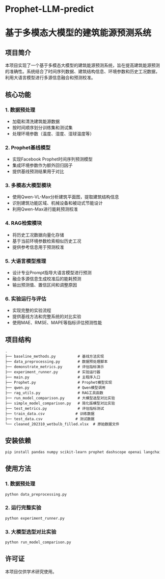 # Prophet-LLM-predict
# 基于多模态大模型的建筑能源预测系统

## 项目简介

本项目实现了一个基于多模态大模型的建筑能源预测系统，旨在提高建筑能源预测的准确性。系统结合了时间序列数据、建筑结构信息、环境参数和历史工况数据，利用大语言模型进行多源信息融合和预测校准。

## 核心功能

### 1. 数据预处理
- 加载和清洗建筑能源数据
- 按时间顺序划分训练集和测试集
- 处理环境参数（温度、湿度、湿球温度等）

### 2. Prophet基线模型
- 实现Facebook Prophet时间序列预测模型
- 集成环境参数作为额外回归因子
- 提供基线预测结果用于对比

### 3. 多模态大模型模块
- 使用Qwen-VL-Max分析建筑平面图，提取建筑结构信息
- 识别建筑功能区域、机械设备和被动式节能设计
- 利用Qwen-Max进行能耗预测校准

### 4. RAG检索模块
- 将历史工况数据向量化存储
- 基于当前环境参数检索相似历史工况
- 提供参考信息用于预测校准

### 5. 大语言模型推理
- 设计专业Prompt指导大语言模型进行预测
- 融合多源信息生成校准后的能耗预测
- 输出预测值、置信区间和调整原因

### 6. 实验运行与评估
- 实现完整的实验流程
- 提供基线方法和完整系统的对比实验
- 使用MAE、RMSE、MAPE等指标评估预测性能

## 项目结构

```
.
├── baseline_methods.py          # 基线方法实现
├── data_preprocessing.py        # 数据预处理脚本
├── demonstrate_metrics.py       # 评估指标演示
├── experiment_runner.py         # 实验运行器
├── main.py                      # 主程序入口
├── Prophet.py                   # Prophet模型实现
├── qwen.py                      # Qwen模型调用
├── rag_utils.py                 # RAG工具函数
├── run_model_comparison.py      # 大模型选型对比实验
├── simple_model_comparison.py   # 简化版模型对比实验
├── test_metrics.py              # 评估指标测试
├── train_data.csv              # 训练数据
├── test_data.csv               # 测试数据
└── cleaned_202310_wetbulb_filled.xlsx  # 原始数据文件
```

## 安装依赖

```bash
pip install pandas numpy scikit-learn prophet dashscope openai langchain langchain-openai
```

## 使用方法

### 1. 数据预处理
```bash
python data_preprocessing.py
```

### 2. 运行完整实验
```bash
python experiment_runner.py
```

### 3. 大模型选型对比实验
```bash
python run_model_comparison.py
```


## 许可证

本项目仅供学术研究使用。
